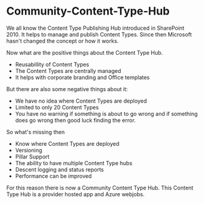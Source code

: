 # Community-Content-Type-Hub

We all know the Content Type Publishing Hub introduced in SharePoint 2010. It helps to manage and publish Content Types. Since then Microsoft hasn't changed the concept or how it works.

Now what are the positive things about the Content Type Hub.
- Reusabillity of Content Types
- The Content Types are centrally managed
- It helps with corporate branding and Office templates

But there are also some negative things about it:
- We have no idea where Content Types are deployed
- Limited to only 20 Content Types
- You have no warning if something is about to go wrong and if something does go wrong then good luck finding the error.

So what's missing then
- Know where Content Types are deployed
- Versioning
- Pillar Support
- The ability to have multiple Content Type hubs
- Descent logging and status reports
- Performance can be improved

For this reason there is now a Community Content Type Hub. 
This Content Type Hub is a provider hosted app and Azure webjobs.

